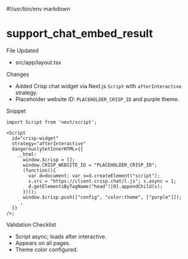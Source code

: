 #!/usr/bin/env markdown
# support_chat_embed_result

File Updated
- src/app/layout.tsx

Changes
- Added Crisp chat widget via Next.js `Script` with `afterInteractive` strategy.
- Placeholder website ID: `PLACEHOLDER_CRISP_ID` and purple theme.

Snippet
```tsx
import Script from 'next/script';

<Script
  id="crisp-widget"
  strategy="afterInteractive"
  dangerouslySetInnerHTML={{
    __html: `
      window.$crisp = [];
      window.CRISP_WEBSITE_ID = "PLACEHOLDER_CRISP_ID";
      (function(){
        var d=document; var s=d.createElement("script");
        s.src = "https://client.crisp.chat/l.js"; s.async = 1;
        d.getElementsByTagName("head")[0].appendChild(s);
      })();
      window.$crisp.push(["config", "color:theme", ["purple"]]);
    `,
  }}
/>;
```

Validation Checklist
- Script async; loads after interactive.
- Appears on all pages.
- Theme color configured.

